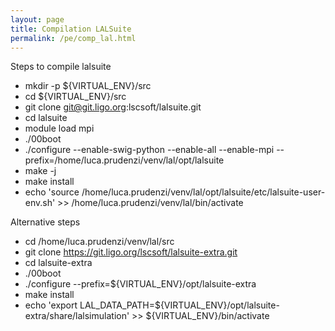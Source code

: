 ```yaml
---
layout: page
title: Compilation LALSuite
permalink: /pe/comp_lal.html
---
```


Steps to compile lalsuite
- mkdir -p ${VIRTUAL_ENV}/src
- cd ${VIRTUAL_ENV}/src
- git clone git@git.ligo.org:lscsoft/lalsuite.git
- cd lalsuite
- module load mpi
- ./00boot
- ./configure --enable-swig-python --enable-all --enable-mpi --prefix=/home/luca.prudenzi/venv/lal/opt/lalsuite
- make -j 
- make install
- echo 'source /home/luca.prudenzi/venv/lal/opt/lalsuite/etc/lalsuite-user-env.sh' >> /home/luca.prudenzi/venv/lal/bin/activate

Alternative steps
- cd /home/luca.prudenzi/venv/lal/src
- git clone https://git.ligo.org/lscsoft/lalsuite-extra.git
- cd lalsuite-extra
- ./00boot
- ./configure --prefix=${VIRTUAL_ENV}/opt/lalsuite-extra
- make install
- echo 'export LAL_DATA_PATH=${VIRTUAL_ENV}/opt/lalsuite-extra/share/lalsimulation' >> ${VIRTUAL_ENV}/bin/activate
